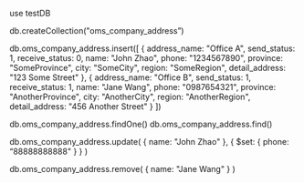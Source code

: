 use testDB

db.createCollection("oms_company_address”)

db.oms_company_address.insert([
  {
    address_name: "Office A",
    send_status: 1,
    receive_status: 0,
    name: "John Zhao",
    phone: "1234567890",
    province: "SomeProvince",
    city: "SomeCity",
    region: "SomeRegion",
    detail_address: "123 Some Street"
  },
  {
    address_name: "Office B",
    send_status: 1,
    receive_status: 1,
    name: "Jane Wang",
    phone: "0987654321",
    province: "AnotherProvince",
    city: "AnotherCity",
    region: "AnotherRegion",
    detail_address: "456 Another Street"
  }
])

db.oms_company_address.findOne()
db.oms_company_address.find()

db.oms_company_address.update(
  { name: "John Zhao" },
  { $set: { phone: “88888888888" } }
)

db.oms_company_address.remove(
  { name: "Jane Wang" }
)